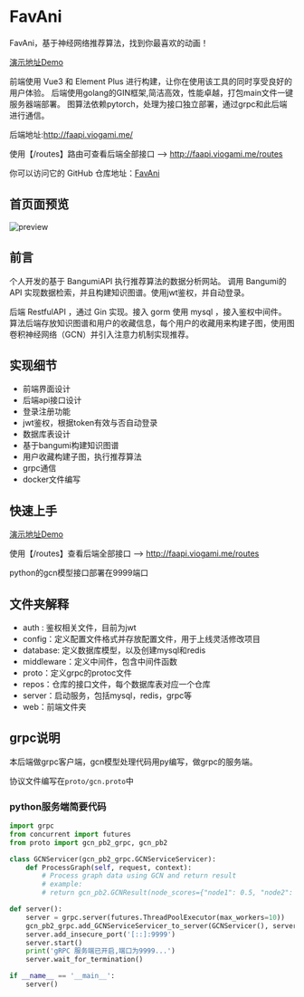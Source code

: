 # FavAni

<p> FavAni，基于神经网络推荐算法，找到你最喜欢的动画！</p>

<a href="http://fa.viogami.me/" rel="nofollow">演示地址Demo</a>

前端使用 Vue3 和 Element Plus 进行构建，让你在使用该工具的同时享受良好的用户体验。
后端使用golang的GIN框架,简洁高效，性能卓越，打包main文件一键服务器端部署。
图算法依赖pytorch，处理为接口独立部署，通过grpc和此后端进行通信。


后端地址:<a>http://faapi.viogami.me/</a>

使用【/routes】路由可查看后端全部接口 --> <a>http://faapi.viogami.me/routes</a>

<p> 你可以访问它的 GitHub 仓库地址：<a href="https://github.com/viogami/FavAni" target="_blank">FavAni</a> </p>

## 首页面预览

![preview](https://github.com/viogami/FavAni/raw/master/web/public/preview.png)

## 前言
个人开发的基于 BangumiAPI  执行推荐算法的数据分析网站。
调用 Bangumi的 API  实现数据检索，并且构建知识图谱。使用jwt鉴权，并自动登录。

后端 RestfulAPI ，通过 Gin  实现。接入 gorm  使用 mysql ，接入鉴权中间件。
算法后端存放知识图谱和用户的收藏信息，每个用户的收藏用来构建子图，使用图卷积神经网络（GCN）并引入注意力机制实现推荐。


## 实现细节
 - 前端界面设计
 - 后端api接口设计
 - 登录注册功能
 - jwt鉴权，根据token有效与否自动登录
 - 数据库表设计
 - 基于bangumi构建知识图谱
 - 用户收藏构建子图，执行推荐算法
 - grpc通信
 - docker文件编写

 ## 快速上手
<a href="http://fa.viogami.me/" rel="nofollow">演示地址Demo</a>

使用【/routes】查看后端全部接口 --> <a>http://faapi.viogami.me/routes</a>

python的gcn模型接口部署在9999端口

## 文件夹解释
- auth : 鉴权相关文件，目前为jwt
- config：定义配置文件格式并存放配置文件，用于上线灵活修改项目
- database: 定义数据库模型，以及创建mysql和redis
- middleware：定义中间件，包含中间件函数
- proto：定义grpc的protoc文件
- repos：仓库的接口文件，每个数据库表对应一个仓库
- server：启动服务，包括mysql，redis，grpc等
- web：前端文件夹

## grpc说明
本后端做grpc客户端，gcn模型处理代码用py编写，做grpc的服务端。

协议文件编写在`proto/gcn.proto`中

### python服务端简要代码
```python
import grpc
from concurrent import futures
from proto import gcn_pb2_grpc, gcn_pb2

class GCNServicer(gcn_pb2_grpc.GCNServiceServicer):
    def ProcessGraph(self, request, context):
        # Process graph data using GCN and return result
        # example: 
        # return gcn_pb2.GCNResult(node_scores={"node1": 0.5, "node2": 0.8})

def server():
    server = grpc.server(futures.ThreadPoolExecutor(max_workers=10))
    gcn_pb2_grpc.add_GCNServiceServicer_to_server(GCNServicer(), server)
    server.add_insecure_port('[::]:9999')
    server.start()
    print('gRPC 服务端已开启,端口为9999...')
    server.wait_for_termination()

if __name__ == '__main__':
    server()

```


